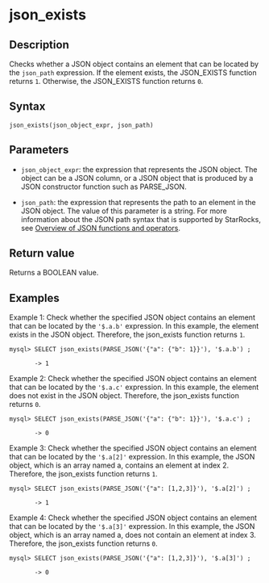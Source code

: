 # json_exists

## Description

Checks whether a JSON object contains an element that can be located by the `json_path` expression. If the element exists, the JSON_EXISTS function returns `1`. Otherwise, the JSON_EXISTS function returns `0`.

## Syntax

```Plain%20Text
json_exists(json_object_expr, json_path)
```

## Parameters

- `json_object_expr`: the expression that represents the JSON object. The object can be a JSON column, or a JSON object that is produced by a JSON constructor function such as PARSE_JSON.

- `json_path`: the expression that represents the path to an element in the JSON object. The value of this parameter is a string. For more information about the JSON path syntax that is supported by StarRocks, see [Overview of JSON functions and operators](/sql-reference/sql-functions/json-functions/overview-of-json-functions-and-operators.md).

## Return value

Returns a BOOLEAN value.

## Examples

Example 1: Check whether the specified JSON object contains an element that can be located by the `'$.a.b'` expression. In this example, the element exists in the JSON object. Therefore, the json_exists function returns `1`.

```Plain%20Text
mysql> SELECT json_exists(PARSE_JSON('{"a": {"b": 1}}'), '$.a.b') ;

       -> 1
```

Example 2: Check whether the specified JSON object contains an element that can be located by the `'$.a.c'` expression. In this example, the element does not exist in the JSON object. Therefore, the json_exists function returns `0`.

```Plain%20Text
mysql> SELECT json_exists(PARSE_JSON('{"a": {"b": 1}}'), '$.a.c') ;

       -> 0
```

Example 3: Check whether the specified JSON object contains an element that can be located by the `'$.a[2]'` expression. In this example, the JSON object, which is an array named a, contains an element at index 2. Therefore, the json_exists function returns `1`.

```Plain%20Text
mysql> SELECT json_exists(PARSE_JSON('{"a": [1,2,3]}'), '$.a[2]') ;

       -> 1
```

Example 4: Check whether the specified JSON object contains an element that can be located by the `'$.a[3]'` expression. In this example, the JSON object, which is an array named a, does not contain an element at index 3. Therefore, the json_exists function returns `0`.

```Plain%20Text
mysql> SELECT json_exists(PARSE_JSON('{"a": [1,2,3]}'), '$.a[3]') ;

       -> 0
```
